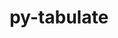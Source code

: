 ---
title: "py-tabulate"
layout: cache
categories: [package, develop]
meta: {"compilers": ["none"], "num_specs": 18, "num_specs_by_stack": {"hep": 6, "radiuss": 12, "root": 18}, "oss": ["ubuntu18.04", "ubuntu22.04"], "platforms": ["linux"], "stacks": ["hep", "radiuss", "root"], "targets": ["x86_64_v3"], "versions": ["0.9.0"]}
spec_details: [{"compiler": "none", "hash": "bvyvq5nf3peeakijnh3cq2b4oycg3gtj", "os": "ubuntu22.04", "platform": "linux", "size": "-", "stacks": ["hep", "root"], "target": "x86_64_v3", "variants": ["build_system=python_pip"], "versions": ["0.9.0"]}, {"compiler": "none", "hash": "cdphjkawlkxbf2auixcf6aqpwtyp4r2s", "os": "ubuntu22.04", "platform": "linux", "size": "-", "stacks": ["hep", "root"], "target": "x86_64_v3", "variants": ["build_system=python_pip"], "versions": ["0.9.0"]}, {"compiler": "none", "hash": "dfeijtnagryrf5szf72jselnrcgbc2nx", "os": "ubuntu18.04", "platform": "linux", "size": "-", "stacks": ["radiuss", "root"], "target": "x86_64_v3", "variants": ["build_system=python_pip"], "versions": ["0.9.0"]}, {"compiler": "none", "hash": "fjxmogl7wvaz4akfs5luzazsie23xtji", "os": "ubuntu18.04", "platform": "linux", "size": "-", "stacks": ["radiuss", "root"], "target": "x86_64_v3", "variants": ["build_system=python_pip"], "versions": ["0.9.0"]}, {"compiler": "none", "hash": "gjyobzyjmciurhte6gxq65znbvpgfofg", "os": "ubuntu18.04", "platform": "linux", "size": "-", "stacks": ["radiuss", "root"], "target": "x86_64_v3", "variants": ["build_system=python_pip"], "versions": ["0.9.0"]}, {"compiler": "none", "hash": "in3xdqztvcc46osegltpyl7l23jkjp5d", "os": "ubuntu22.04", "platform": "linux", "size": "-", "stacks": ["hep", "root"], "target": "x86_64_v3", "variants": ["build_system=python_pip"], "versions": ["0.9.0"]}, {"compiler": "none", "hash": "ipmqzhnennbutrhgj6yjzwwqdtnavgb6", "os": "ubuntu18.04", "platform": "linux", "size": "-", "stacks": ["radiuss", "root"], "target": "x86_64_v3", "variants": ["build_system=python_pip"], "versions": ["0.9.0"]}, {"compiler": "none", "hash": "n7hvny4fw7gfyhtcr5rsal3zadi7zsmh", "os": "ubuntu22.04", "platform": "linux", "size": "-", "stacks": ["hep", "root"], "target": "x86_64_v3", "variants": ["build_system=python_pip"], "versions": ["0.9.0"]}, {"compiler": "none", "hash": "ngcurigwdrkam32yawepbj5klvlfoh46", "os": "ubuntu18.04", "platform": "linux", "size": "-", "stacks": ["radiuss", "root"], "target": "x86_64_v3", "variants": ["build_system=python_pip"], "versions": ["0.9.0"]}, {"compiler": "none", "hash": "op47stxdhoneadjul2qlbjnnw37isiex", "os": "ubuntu18.04", "platform": "linux", "size": "-", "stacks": ["radiuss", "root"], "target": "x86_64_v3", "variants": ["build_system=python_pip"], "versions": ["0.9.0"]}, {"compiler": "none", "hash": "pqnlzvku45fraxt4mij3rlghhg73figx", "os": "ubuntu18.04", "platform": "linux", "size": "-", "stacks": ["radiuss", "root"], "target": "x86_64_v3", "variants": ["build_system=python_pip"], "versions": ["0.9.0"]}, {"compiler": "none", "hash": "pquo2nebb3q7xu3a5ma7pz2cbux6ax5b", "os": "ubuntu18.04", "platform": "linux", "size": "-", "stacks": ["radiuss", "root"], "target": "x86_64_v3", "variants": ["build_system=python_pip"], "versions": ["0.9.0"]}, {"compiler": "none", "hash": "r3pxc3hkmw7vf7q5pu6y2wlchccm67za", "os": "ubuntu22.04", "platform": "linux", "size": "-", "stacks": ["hep", "root"], "target": "x86_64_v3", "variants": ["build_system=python_pip"], "versions": ["0.9.0"]}, {"compiler": "none", "hash": "r4pzzvuwzrsrgr2ykm4d2j2v7xmu2egx", "os": "ubuntu18.04", "platform": "linux", "size": "-", "stacks": ["radiuss", "root"], "target": "x86_64_v3", "variants": ["build_system=python_pip"], "versions": ["0.9.0"]}, {"compiler": "none", "hash": "sv5buq4roaqlxzg2hqa7t2esdfhocomk", "os": "ubuntu22.04", "platform": "linux", "size": "-", "stacks": ["hep", "root"], "target": "x86_64_v3", "variants": ["build_system=python_pip"], "versions": ["0.9.0"]}, {"compiler": "none", "hash": "vacoxnmlf3howkf7obpsejwz335imbje", "os": "ubuntu18.04", "platform": "linux", "size": "-", "stacks": ["radiuss", "root"], "target": "x86_64_v3", "variants": ["build_system=python_pip"], "versions": ["0.9.0"]}, {"compiler": "none", "hash": "wllqhqbued2f2hjk3vrhjm4b2wzo6hjf", "os": "ubuntu18.04", "platform": "linux", "size": "-", "stacks": ["radiuss", "root"], "target": "x86_64_v3", "variants": ["build_system=python_pip"], "versions": ["0.9.0"]}, {"compiler": "none", "hash": "ytnhtc25tpylztm6csua4fiw62iivvdm", "os": "ubuntu18.04", "platform": "linux", "size": "-", "stacks": ["radiuss", "root"], "target": "x86_64_v3", "variants": ["build_system=python_pip"], "versions": ["0.9.0"]}]
---